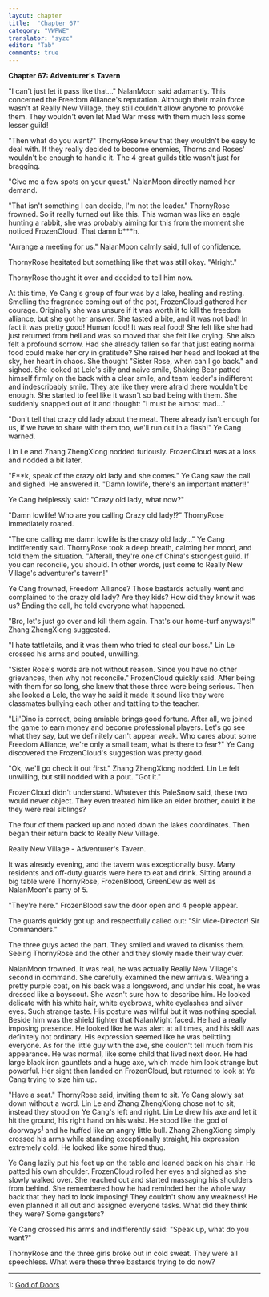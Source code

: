 ```yaml
---
layout: chapter
title:  "Chapter 67"
category: "VWPWE"
translator: "syzc"
editor: "Tab"
comments: true
---
```


**Chapter 67: Adventurer's Tavern**
 
"I can't just let it pass like that..." NalanMoon said adamantly. This concerned the Freedom Alliance's reputation. Although their main force wasn't at Really New Village, they still couldn't allow anyone to provoke them. They wouldn't even let Mad War mess with them much less some lesser guild!
 
"Then what do you want?" ThornyRose knew that they wouldn't be easy to deal with. If they really decided to become enemies, Thorns and Roses' wouldn't be enough to handle it. The 4 great guilds title wasn't just for bragging.
 
"Give me a few spots on your quest." NalanMoon directly named her demand.
 
"That isn't something I can decide, I'm not the leader." ThornyRose frowned. So it really turned out like this. This woman was like an eagle hunting a rabbit, she was probably aiming for this from the moment she noticed FrozenCloud. That damn b\*\*\*h.
 
"Arrange a meeting for us." NalanMoon calmly said, full of confidence.
 
ThornyRose hesitated but something like that was still okay. "Alright."
 
ThornyRose thought it over and decided to tell him now.
 
At this time, Ye Cang's group of four was by a lake, healing and resting. Smelling the fragrance coming out of the pot, FrozenCloud gathered her courage. Originally she was unsure if it was worth it to kill the freedom alliance, but she got her answer. She tasted a bite, and it was not bad! In fact it was pretty good! Human food! It was real food! She felt like she had just returned from hell and was so moved that she felt like crying. She also felt a profound sorrow. Had she already fallen so far that just eating normal food could make her cry in gratitude? She raised her head and looked at the sky, her heart in chaos. She thought "Sister Rose, when can I go back." and sighed. She looked at Lele's silly and naive smile, Shaking Bear patted himself firmly on the back with a clear smile, and team leader's indifferent and indescribably smile. They ate like they were afraid there wouldn't be enough. She started to feel like it wasn't so bad being with them. She suddenly snapped out of it and thought: "I must be almost mad..." 
 
"Don't tell that crazy old lady about the meat. There already isn't enough for us, if we have to share with them too, we'll run out in a flash!" Ye Cang warned.
 
Lin Le and Zhang ZhengXiong nodded furiously. FrozenCloud was at a loss and nodded a bit later.
 
"F\*\*k, speak of the crazy old lady and she comes." Ye Cang saw the call and sighed. He answered it. "Damn lowlife, there's an important matter!!"
 
Ye Cang helplessly said: "Crazy old lady, what now?"
 
"Damn lowlife! Who are you calling Crazy old lady!?" ThornyRose immediately roared. 
 
"The one calling me damn lowlife is the crazy old lady..." Ye Cang indifferently said. ThornyRose took a deep breath, calming her mood, and told them the situation. "Afterall, they're one of China's strongest guild. If you can reconcile, you should. In other words, just come to Really New Village's adventurer's tavern!"
 
Ye Cang frowned, Freedom Alliance? Those bastards actually went and complained to the crazy old lady? Are they kids? How did they know it was us? Ending the call, he told everyone what happened.
 
"Bro, let's just go over and kill them again. That's our home-turf anyways!" Zhang ZhengXiong suggested.
 
"I hate tattletails, and it was them who tried to steal our boss." Lin Le crossed his arms and pouted, unwilling.
 
"Sister Rose's words are not without reason. Since you have no other grievances, then why not reconcile." FrozenCloud quickly said. After being with them for so long, she knew that those three were being serious. Then she looked a Lele, the way he said it made it sound like they were classmates bullying each other and tattling to the teacher.
 
"Lil'Dino is correct, being amiable brings good fortune. After all, we joined the game to earn money and become professional players. Let's go see what they say, but we definitely can't appear weak. Who cares about some Freedom Alliance, we're only a small team, what is there to fear?" Ye Cang discovered the FrozenCloud's suggestion was pretty good.
 
"Ok, we'll go check it out first." Zhang ZhengXiong nodded. Lin Le felt unwilling, but still nodded with a pout. "Got it."
 
FrozenCloud didn't understand. Whatever this PaleSnow said, these two would never object. They even treated him like an elder brother, could it be they were real siblings?
 
The four of them packed up and noted down the lakes coordinates. Then began their return back to Really New Village.
 
Really New Village - Adventurer's Tavern.
 
It was already evening, and the tavern was exceptionally busy. Many residents and off-duty guards were here to eat and drink. Sitting around a big table were ThornyRose, FrozenBlood, GreenDew as well as NalanMoon's party of 5.
 
"They're here." FrozenBlood saw the door open and 4 people appear.
 
The guards quickly got up and respectfully called out: "Sir Vice-Director! Sir Commanders."
 
The three guys acted the part. They smiled and waved to dismiss them. Seeing ThornyRose and the other and they slowly made their way over.
 
NalanMoon frowned. It was real, he was actually Really New Village's second in command. She carefully examined the new arrivals. Wearing a pretty purple coat, on his back was a longsword, and under his coat, he was dressed like a boyscout. She wasn't sure how to describe him. He looked delicate with his white hair, white eyebrows, white eyelashes and silver eyes. Such strange taste. His posture was willful but it was nothing special. Beside him was the shield fighter that NalanMight faced. He had a really imposing presence. He looked like he was alert at all times, and his skill was definitely not ordinary. His expression seemed like he was belittling everyone. As for the little guy with the axe, she couldn't tell much from his appearance. He was normal, like some child that lived next door. He had large black iron gauntlets and a huge axe, which made him look strange but powerful. Her sight then landed on FrozenCloud, but returned to look at Ye Cang trying to size him up.
 
"Have a seat." ThornyRose said, inviting them to sit. Ye Cang slowly sat down without a word. Lin Le and Zhang ZhengXiong chose not to sit, instead they stood on Ye Cang's left and right. Lin Le drew his axe and let it hit the ground, his right hand on his waist. He stood like the god of doorways<sup>[1](#footnote1)</sup> and he huffed like an angry little bull. Zhang ZhengXiong simply crossed his arms while standing exceptionally straight, his expression extremely cold. He looked like some hired thug.
 
Ye Cang lazily put his feet up on the table and leaned back on his chair. He patted his own shoulder. FrozenCloud rolled her eyes and sighed as she slowly walked over. She reached out and started massaging his shoulders from behind. She remembered how he had reminded her the whole way back that they had to look imposing! They couldn't show any weakness! He even planned it all out and assigned everyone tasks. What did they think they were? Some gangsters?
 
Ye Cang crossed his arms and indifferently said: "Speak up, what do you want?"
 
ThornyRose and the three girls broke out in cold sweat. They were all speechless. What were these three bastards trying to do now?
 
---

<a name="footnote1">1</a>: <a href="https://www.google.ca/search?q=%E9%97%A8%E7%A5%9E&source=lnms&tbm=isch&sa=X&ved=0ahUKEwjg9du1uLHUAhXJej4KHWimAc4Q_AUICigB&biw=840&bih=835"> God of Doors</a>
